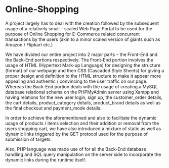 # Online-Shopping
A project largely has to deal with the creation followed by the subsequent usage of a relatively small – scaled Web Page Portal to be used for the purpose of Online Shopping for E-Commerce related concurrent transactions by the users (akin to a minor scaled version of giants such as Amazon / Flipkart etc.)


We have divided our entire project into 2 major parts – the Front-End and the Back-End portions respectively.
The Front-End portion involves the usage of HTML (Hypertext Mark-up Language) for designing the structure (format) of our webpage and then CSS (Cascaded Style Sheets) for giving a proper design and definition to the HTML structure to make it appear more appealing and authentic / convincing to the user traffic on our page. Whereas the Back-End portion deals with the usage of creating a MySQL database relational schema on the PHPMyAdmin server using Xampp and having relations for the new user login, sign up, the customer_order details, the cart details, product_category details, product_brand details as well as the final checkout and payment_mode details.

In order to achieve the aforementioned and also to facilitate the dynamic usage of products / items selection and their addition or removal from the users shopping cart, we have also introduced a mixture of static as well as dynamic links triggered by the GET protocol used for the purpose of submission of targets.

Also, PHP language was made use of for all the Back-End database handling and SQL query manipulation on the server side to incorporate the dynamic links during the runtime itself.
